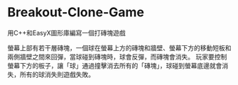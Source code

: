 # Breakout-Clone-Game
用C++和EasyX圖形庫編寫一個打磚塊遊戲

螢幕上部有若干層磚塊，一個球在螢幕上方的磚塊和牆壁、螢幕下方的移動短板和兩側牆壁之間來回彈，當球碰到磚塊時，球會反彈，而磚塊會消失。 
玩家要控制螢幕下方的板子，讓「球」通過撞擊消去所有的「磚塊」，球碰到螢幕底邊就會消失，所有的球消失則遊戲失敗。

